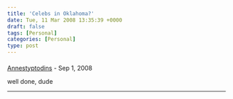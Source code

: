 ```yaml
---
title: 'Celebs in Oklahoma?'
date: Tue, 11 Mar 2008 13:35:39 +0000
draft: false
tags: [Personal]
categories: [Personal]
type: post
---
```



#### 
[Annestyptodins](http://yedda.com/people/5181189615966/ "peacem@ua.fm") - <time datetime="2008-09-22 11:31:51">Sep 1, 2008</time>

well done, dude
<hr />
